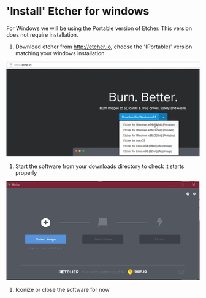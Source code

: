 # 'Install' Etcher for windows
For Windows we will be using the Portable version of Etcher. This version does not require installation.

1. Download etcher from http://etcher.io, choose the '(Portable)' version matching your windows installation

![](images/image00064.png)

1. Start the software from your downloads directory to check it starts properly

![](images/image00065.png)

1. Iconize or close the software for now
